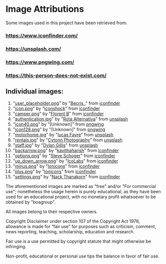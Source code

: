 # Image Attributions

Some images used in this project have been retrieved from:
### https://www.iconfinder.com/ 
### https://unsplash.com/
### https://www.pngwing.com/
### https://this-person-does-not-exist.com/

## Individual images:
1. "[user_placeholder.png](/src/main/resources/assets/user_placeholder.png)" by "[Becris .](https://www.iconfinder.com/becris)" from [iconfinder](https://www.iconfinder.com/icons/3209201/account_ciecle_placeholder_round_user_icon)
2. "[icon.png](/src/main/resources/assets/icon.png)" by "[iconshock](https://www.iconfinder.com/icons/49722/car_motorhome_vehicle_icon)" from [iconfinder](https://www.iconfinder.com/icons/49722/car_motorhome_vehicle_icon)
3. "[camper.png](/src/main/resources/assets/camper.png)" by "[Florent B](https://www.iconfinder.com/Florent72)" from [iconfinder](https://www.iconfinder.com/icons/3155817/camper_jeep_motorhome_truck_van_vehicle_icon)
4. "[authentication.jpg](/src/main/resources/assets/authentication.jpg)" by "[Rota Alternativa](https://unsplash.com/@rotaalternativa)" from [unsplash](https://unsplash.com/photos/rFaFpWJLLPs)
5. "[icon40.png](/src/main/resources/assets/icon40.png)" by "[Unknown]" from [pngwing](https://www.pngwing.com/en/free-png-yhujr)
6. "[icon128.png](/src/main/resources/assets/icon128.png)" by "[Unknown]" from [pngwing](https://www.pngwing.com/en/free-png-yhujr)
7. "[motorhome.jpg](/src/main/resources/assets/motorhome.jpg)" by "[lucas Favre](https://unsplash.com/@we_are_rising)" from [unsplash](https://unsplash.com/photos/AGmN0ROeu6g)
8. "[rentals.jpg](/src/main/resources/assets/rentals.jpg)" by "[Cytonn Photography](https://unsplash.com/@cytonn_photography)" from [unsplash](https://unsplash.com/photos/vWchRczcQwM)
9. "[staff.jpg](/src/main/resources/assets/staff.jpg)" by "[Dylan Gillis](https://unsplash.com/@dylandgillis)" from [unsplash](https://unsplash.com/photos/KdeqA3aTnBY)
10. "[backarrow.png](/src/main/resources/assets/backarrow.png)" by "[kavithaharish](https://www.iconfinder.com/kavithaharish)" from [iconfinder](https://www.iconfinder.com/icons/8111421/leftarrowcurved_curve_back_previous_arrow_left_arrows_icon)
11. "[options.png](/src/main/resources/assets/options.png)" by "[Steve Schoger](https://www.iconfinder.com/icons/3671684/three_dots_icon)" from [iconfinder](https://www.iconfinder.com/icons/3671684/three_dots_icon)
12. "[up_down_arrow.png](/src/main/resources/assets/up_down_arrow.png)" by "[IcoLabs](https://www.iconfinder.com/rodrigoeidam)" from [iconfinder](https://www.iconfinder.com/icons/7225811/arrow_down_up_icon)
13. "[minus.png](/src/main/resources/assets/minus.png)" by "[Ionicons](https://www.iconfinder.com/iconsets/ionicons)" from [iconfinder](https://www.iconfinder.com/icons/211774/minus_icon)
14. "[plus.png](/src/main/resources/assets/plus.png)" by "[Ionicons](https://www.iconfinder.com/iconsets/ionicons)" from [iconfinder](https://www.iconfinder.com/icons/211802/plus_icon)
15. "[settings.png](/src/main/resources/assets/settings.png)" by "[Nack Thanakorn](https://www.iconfinder.com/nackthanakorn)" from [iconfinder](https://www.iconfinder.com/icons/8324265/ui_essential_app_filter_options_preferences_settings_icon)


The aforementioned images are marked as "free" and/or "For commercial use"; nonetheless the usage herein is purely educational, as they have been used for an educational project, with no monetary profit whatsoever to be obtained by "boagroup".

All images belong to their respective owners.

Copyright Disclaimer under section 107 of the Copyright Act 1976, allowance is made for “fair use” for purposes such as criticism, comment, news reporting, teaching, scholarship, education and research.

Fair use is a use permitted by copyright statute that might otherwise be infringing.

Non-profit, educational or personal use tips the balance in favor of fair use.